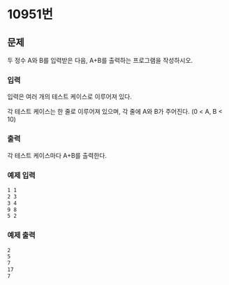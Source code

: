 
# 10951번 

## 문제 

두 정수 A와 B를 입력받은 다음, A+B를 출력하는 프로그램을 작성하시오.



### 입력 
입력은 여러 개의 테스트 케이스로 이루어져 있다.

각 테스트 케이스는 한 줄로 이루어져 있으며, 각 줄에 A와 B가 주어진다. (0 < A, B < 10)

### 출력 
각 테스트 케이스마다 A+B를 출력한다.





### 예제 입력 


```bash
1 1
2 3
3 4
9 8
5 2
```

### 예제 출력 

```bash
2
5
7
17
7

```


